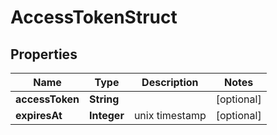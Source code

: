 
# AccessTokenStruct

## Properties
Name | Type | Description | Notes
------------ | ------------- | ------------- | -------------
**accessToken** | **String** |  |  [optional]
**expiresAt** | **Integer** | unix timestamp |  [optional]




